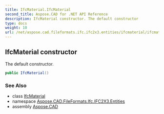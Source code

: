 ```yaml
---
title: IfcMaterial.IfcMaterial
second_title: Aspose.CAD for .NET API Reference
description: IfcMaterial constructor. The default constructor
type: docs
weight: 10
url: /net/aspose.cad.fileformats.ifc.ifc2x3.entities/ifcmaterial/ifcmaterial/
---
```

## IfcMaterial constructor

The default constructor.

```csharp
public IfcMaterial()
```

### See Also

* class [IfcMaterial](../)
* namespace [Aspose.CAD.FileFormats.Ifc.IFC2X3.Entities](../../ifcmaterial/)
* assembly [Aspose.CAD](../../../)


